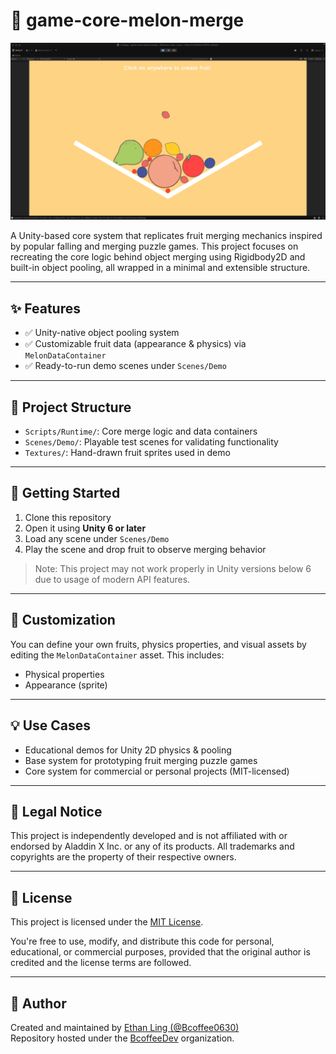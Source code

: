 # 🍉 game-core-melon-merge

![screenshot](images/screenshot.png)

A Unity-based core system that replicates fruit merging mechanics inspired by popular falling and merging puzzle games.
This project focuses on recreating the core logic behind object merging using Rigidbody2D and built-in object pooling, all wrapped in a minimal and extensible structure.

---

## ✨ Features

- ✅ Unity-native object pooling system
- ✅ Customizable fruit data (appearance & physics) via `MelonDataContainer`
- ✅ Ready-to-run demo scenes under `Scenes/Demo`

---

## 📂 Project Structure

- `Scripts/Runtime/`: Core merge logic and data containers
- `Scenes/Demo/`: Playable test scenes for validating functionality
- `Textures/`: Hand-drawn fruit sprites used in demo

---

## 🚀 Getting Started

1. Clone this repository
2. Open it using **Unity 6 or later**
3. Load any scene under `Scenes/Demo`
4. Play the scene and drop fruit to observe merging behavior

> Note: This project may not work properly in Unity versions below 6 due to usage of modern API features.

---

## 🧩 Customization

You can define your own fruits, physics properties, and visual assets by editing the `MelonDataContainer` asset. This includes:

- Physical properties
- Appearance (sprite)

---

## 💡 Use Cases

- Educational demos for Unity 2D physics & pooling
- Base system for prototyping fruit merging puzzle games
- Core system for commercial or personal projects (MIT-licensed)

---

## 📝 Legal Notice

This project is independently developed and is not affiliated with or endorsed by Aladdin X Inc. or any of its products. All trademarks and copyrights are the property of their respective owners.

---

## 📄 License

This project is licensed under the [MIT License](LICENSE).

You're free to use, modify, and distribute this code for personal, educational, or commercial purposes, provided that the original author is credited and the license terms are followed.

---

## 👤 Author

Created and maintained by [Ethan Ling (@Bcoffee0630)](https://github.com/Bcoffee0630)  
Repository hosted under the [BcoffeeDev](https://github.com/BcoffeeDev) organization.